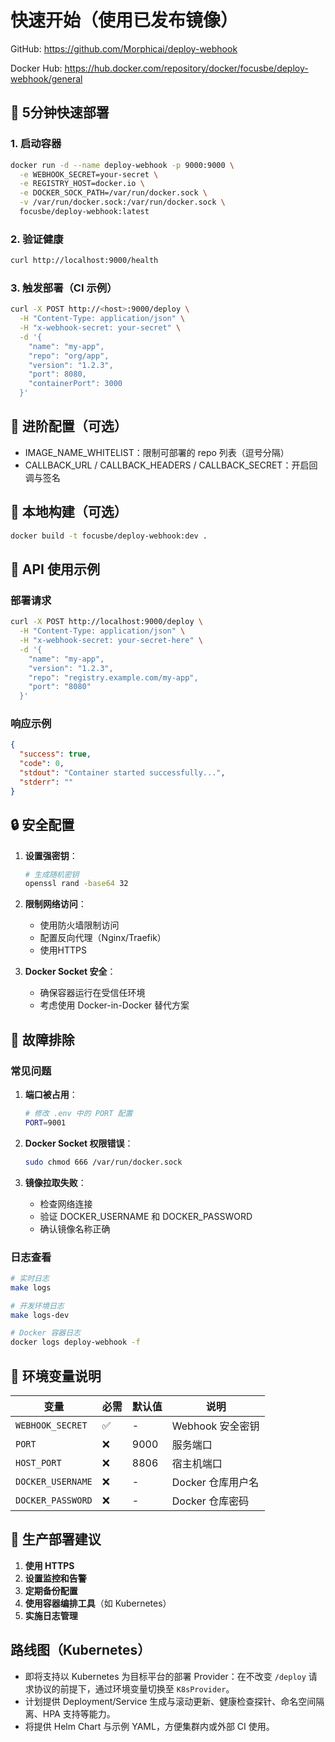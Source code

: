 # 快速开始（使用已发布镜像）

GitHub: https://github.com/Morphicai/deploy-webhook

Docker Hub: https://hub.docker.com/repository/docker/focusbe/deploy-webhook/general

## 🚀 5分钟快速部署

### 1. 启动容器
```bash
docker run -d --name deploy-webhook -p 9000:9000 \
  -e WEBHOOK_SECRET=your-secret \
  -e REGISTRY_HOST=docker.io \
  -e DOCKER_SOCK_PATH=/var/run/docker.sock \
  -v /var/run/docker.sock:/var/run/docker.sock \
  focusbe/deploy-webhook:latest
```

### 2. 验证健康
```bash
curl http://localhost:9000/health
```

### 3. 触发部署（CI 示例）
```bash
curl -X POST http://<host>:9000/deploy \
  -H "Content-Type: application/json" \
  -H "x-webhook-secret: your-secret" \
  -d '{
    "name": "my-app",
    "repo": "org/app",
    "version": "1.2.3",
    "port": 8080,
    "containerPort": 3000
  }'
```

## 🔧 进阶配置（可选）

- IMAGE_NAME_WHITELIST：限制可部署的 repo 列表（逗号分隔）
- CALLBACK_URL / CALLBACK_HEADERS / CALLBACK_SECRET：开启回调与签名

## 🐳 本地构建（可选）

```bash
docker build -t focusbe/deploy-webhook:dev .
```

## 📡 API 使用示例

### 部署请求
```bash
curl -X POST http://localhost:9000/deploy \
  -H "Content-Type: application/json" \
  -H "x-webhook-secret: your-secret-here" \
  -d '{
    "name": "my-app",
    "version": "1.2.3",
    "repo": "registry.example.com/my-app",
    "port": "8080"
  }'
```

### 响应示例
```json
{
  "success": true,
  "code": 0,
  "stdout": "Container started successfully...",
  "stderr": ""
}
```

## 🔒 安全配置

1. **设置强密钥**：
   ```bash
   # 生成随机密钥
   openssl rand -base64 32
   ```

2. **限制网络访问**：
   - 使用防火墙限制访问
   - 配置反向代理（Nginx/Traefik）
   - 使用HTTPS

3. **Docker Socket 安全**：
   - 确保容器运行在受信任环境
   - 考虑使用 Docker-in-Docker 替代方案

## 🐛 故障排除

### 常见问题

1. **端口被占用**：
   ```bash
   # 修改 .env 中的 PORT 配置
   PORT=9001
   ```

2. **Docker Socket 权限错误**：
   ```bash
   sudo chmod 666 /var/run/docker.sock
   ```

3. **镜像拉取失败**：
   - 检查网络连接
   - 验证 DOCKER_USERNAME 和 DOCKER_PASSWORD
   - 确认镜像名称正确

### 日志查看
```bash
# 实时日志
make logs

# 开发环境日志
make logs-dev

# Docker 容器日志
docker logs deploy-webhook -f
```

## 📝 环境变量说明

| 变量 | 必需 | 默认值 | 说明 |
|------|------|--------|------|
| `WEBHOOK_SECRET` | ✅ | - | Webhook 安全密钥 |
| `PORT` | ❌ | 9000 | 服务端口 |
| `HOST_PORT` | ❌ | 8806 | 宿主机端口 |
| `DOCKER_USERNAME` | ❌ | - | Docker 仓库用户名 |
| `DOCKER_PASSWORD` | ❌ | - | Docker 仓库密码 |

## 🚀 生产部署建议

1. **使用 HTTPS**
2. **设置监控和告警**
3. **定期备份配置**
4. **使用容器编排工具**（如 Kubernetes）
5. **实施日志管理**

## 路线图（Kubernetes）

- 即将支持以 Kubernetes 为目标平台的部署 Provider：在不改变 `/deploy` 请求协议的前提下，通过环境变量切换至 `K8sProvider`。
- 计划提供 Deployment/Service 生成与滚动更新、健康检查探针、命名空间隔离、HPA 支持等能力。
- 将提供 Helm Chart 与示例 YAML，方便集群内或外部 CI 使用。
